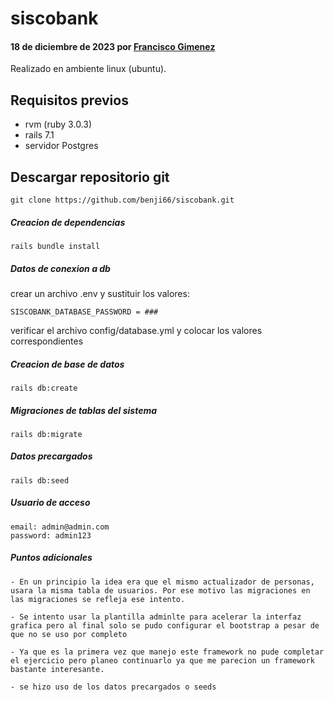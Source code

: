 # siscobank

#### 18 de diciembre de 2023 por [Francisco Gimenez](/)

Realizado en ambiente linux (ubuntu).


## Requisitos previos

- rvm (ruby 3.0.3)
- rails 7.1
- servidor Postgres  

## Descargar repositorio git

~~~
git clone https://github.com/benji66/siscobank.git
~~~
##### Creacion de dependencias

~~~
rails bundle install
~~~

##### Datos de conexion a db

crear un archivo .env y sustituir los valores:

~~~
SISCOBANK_DATABASE_PASSWORD = ###
~~~

verificar el archivo config/database.yml y colocar los valores correspondientes

##### Creacion de base de datos 

~~~
rails db:create
~~~

##### Migraciones de tablas del sistema

~~~
rails db:migrate
~~~

##### Datos precargados 

~~~
rails db:seed
~~~

##### Usuario de acceso 

~~~
email: admin@admin.com
password: admin123
~~~

##### Puntos adicionales 

~~~
- En un principio la idea era que el mismo actualizador de personas, usara la misma tabla de usuarios. Por ese motivo las migraciones en las migraciones se refleja ese intento.

- Se intento usar la plantilla adminlte para acelerar la interfaz grafica pero al final solo se pudo configurar el bootstrap a pesar de que no se uso por completo

- Ya que es la primera vez que manejo este framework no pude completar el ejercicio pero planeo continuarlo ya que me parecion un framework bastante interesante.

- se hizo uso de los datos precargados o seeds



~~~





